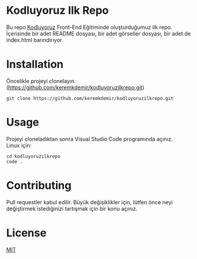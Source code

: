 # Kodluyoruz Ilk Repo

Bu repo [Kodluyoruz](https://kodluyoruz.org/tr/kodluyoruz/) Front-End Eğitiminde oluşturduğumuz ilk repo. İçerisinde bir adet README dosyası, bir adet görseller dosyası, bir adet de index.html barındırıyor.
![]()

# Installation

Öncelikle projeyi clonelayın. (https://github.com/keremkdemir/kodluyoruzilkrepo.git)

```
git clone https://github.com/keremkdemir/kodluyoruzilkrepo.git
```

# Usage

Projeyi cloneladıktan sonra Visual Studio Code programında açınız.\
Linux için:

```
cd kodluyoruzilkrepo
code .
```

# Contributing

Pull requestler kabul edilir. Büyük değişiklikler için, lütfen önce neyi değiştirmek istediğinizi tartışmak için bir konu açınız.

# License

[MIT](https://choosealicense.com/licenses/mit/)